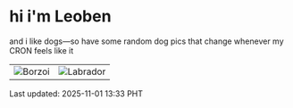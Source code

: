 # hi i'm Leoben

and i like dogs—so have some random dog pics that change whenever my CRON feels like it

|  |  |
|--------|----------|
| ![Borzoi](https://random-dog-vercel.vercel.app/api/random-borzoi?v=1761975187) | ![Labrador](https://random-dog-vercel.vercel.app/api/random-labrador?v=1761975187) |

Last updated: 2025-11-01 13:33 PHT
